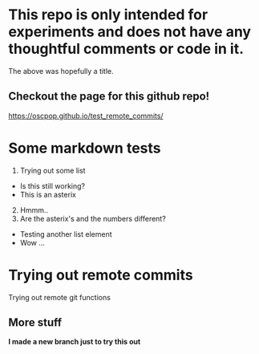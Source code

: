 
This repo is only intended for experiments and does not have any thoughtful comments or code in it.
====

The above was hopefully a title. 

## Checkout the page for this github repo!
https://oscpop.github.io/test_remote_commits/

# Some markdown tests
1. Trying out some list
* Is this still working?
* This is an asterix
2. Hmmm..
3. Are the asterix's and the numbers different?
- Testing another list element
- Wow ...

# Trying out remote commits
Trying out remote git functions

## More stuff
**I made a new branch just to try this out**
